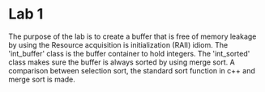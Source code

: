 # Lab 1
The purpose of the lab is to create a buffer that is free of memory leakage by using the Resource acquisition is initialization (RAII) idiom.
The 'int_buffer' class is the buffer container to hold integers. The 'int_sorted' class makes sure the buffer is always sorted by using merge sort.
A comparison between selection sort, the standard sort function in c++ and merge sort is made.
